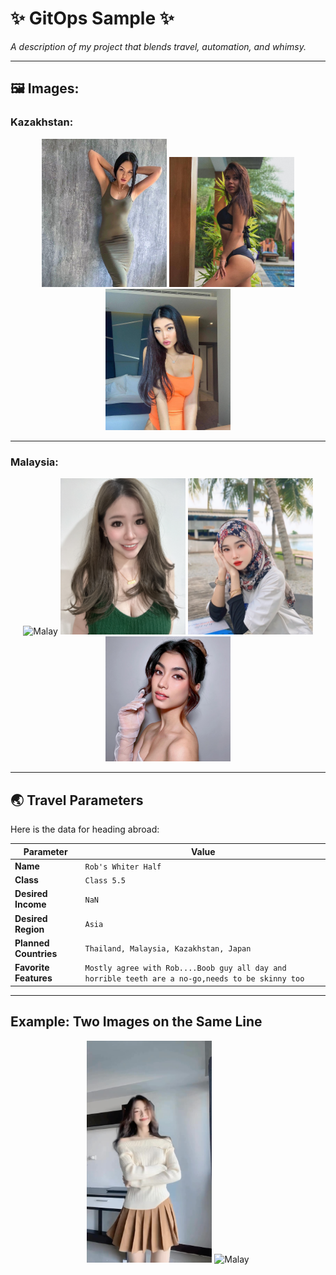 # ✨ **GitOps Sample** ✨

_A description of my project that blends travel, automation, and whimsy._

---

## 🖼️ Images:

### Kazakhstan:

<p align="center">
  <img src="images/kazakh.jpg" alt="kazakh" width="200"/>
  <img src="images/kazakh-1.jpg" alt="kazakh" width="200"/>
  <img src="images/kazakh-2.jpg" alt="kazakh" width="200"/>
</p>


---

### Malaysia:  

<p align="center">
  <img src="https://as1.ftcdn.net/v2/jpg/01/83/57/50/1000_F_183575057_Ds4e51TuR08IasMWY9cgJOhJkT0quSzx.jpg" alt="Malay" width="200"/>
  <img src="images/malay.jpg" alt="Malay" width="200"/>
  <img src="images/malay-1.jpg" alt="Malay" width="200"/>
  <img src="images/malay-2.jpg" alt="Malay" width="200"/>
</p>

---

## 🌏 **Travel Parameters**

Here is the data for heading abroad:

| Parameter          | Value                  |
|--------------------|------------------------|
| **Name**           | `Rob's Whiter Half`   |
| **Class**          | `Class 5.5`           |
| **Desired Income** | `NaN`                 |
| **Desired Region** | `Asia`                |
| **Planned Countries** | `Thailand, Malaysia, Kazakhstan, Japan`|
| **Favorite Features** | `Mostly agree with Rob....Boob guy all day and horrible teeth are a no-go,needs to be skinny too`|

---

## Example: Two Images on the Same Line

<p align="center">
  <img src="images/thai.jpg" alt="Thai" width="200"/>
  <img src="https://as1.ftcdn.net/v2/jpg/01/83/57/50/1000_F_183575057_Ds4e51TuR08IasMWY9cgJOhJkT0quSzx.jpg" alt="Malay" width="200"/>
</p>

